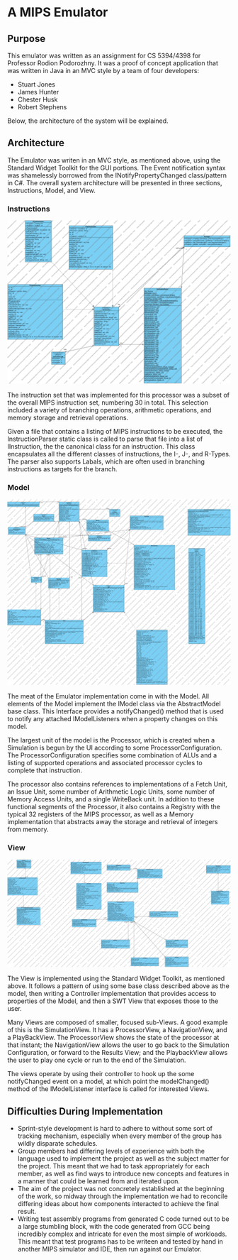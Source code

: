 # A MIPS Emulator #

## Purpose ##

This emulator was written as an assignment for CS 5394/4398 for Professor Rodion Podorozhny.  It was a proof of concept application that was written in Java in an MVC style by a team of four developers:

* Stuart Jones
* James Hunter
* Chester Husk
* Robert Stephens

Below, the architecture of the system will be explained.

## Architecture ##

The Emulator was writen in an MVC style, as mentioned above, using the Standard Widget Toolkit for the GUI portions.  The Event notification syntax was shamelessly borrowed from the INotifyPropertyChanged class/pattern in C#.  The overall system architecture will be presented in three sections, Instructions, Model, and View.

### Instructions ###

![Instruction Class Diagram](https://github.com/baronfel/Emulator/raw/master/vpproject/diagrams/Instructions.png "Instruction Class Diagram")

The instruction set that was implemented for this processor was a subset of the overall MIPS instruction set, numbering 30 in total.  This selection included a variety of branching operations, arithmetic operations, and memory storage and retrieval operations.

Given a file that contains a listing of MIPS instructions to be executed, the InstructionParser static class is called to parse that file into a list of IInstruction, the the canonical class for an instruction.  This class encapsulates all the different classes of instructions, the I-, J-, and R-Types.  The parser also supports Labals, which are often used in branching instructions as targets for the branch.

### Model ###

![Processor Diagram](https://github.com/baronfel/Emulator/raw/master/vpproject/diagrams/Processor.png "Processor Diagram")

The meat of the Emulator implementation come in with the Model.  All elements of the Model implement the IModel class via the AbstractModel base class.  This Interface provides a notifyChanged() method that is used to notify any attached IModelListeners when a property changes on this model.

The largest unit of the model is the Processor, which is created when a Simulation is begun by the UI according to some ProcessorConfiguration.  The ProcessorConfiguration specifies some combination of ALUs and a listing of supported operations and associated processor cycles to complete that instruction.

The processor also contains references to implementations of a Fetch Unit, an Issue Unit, some number of Arithmetic Logic Units, some number of Memory Access Units, and a single WriteBack unit.  In addition to these functional segments of the Processor, it also contains a Registry with the typical 32 registers of the MIPS processor, as well as a Memory implementation that abstracts away the storage and retrieval of integers from memory.

### View ###

![View Diagram](https://github.com/baronfel/Emulator/raw/master/vpproject/diagrams/Views.png "View Diagram")

The View is implemented using the Standard Widget Toolkit, as mentioned above.  It follows a pattern of using some base class described above as the model, then writing a Controller implementation that provides access to properties of the Model, and then a SWT View that exposes those to the user.

Many Views are composed of smaller, focused sub-Views.  A good example of this is the SimulationView.  It has a ProcessorView, a NavigationView, and a PlayBackView.  The ProcessorView shows the state of the processor at that instant; the NavigationView allows the user to go back to the Simulation Configuration, or forward to the Results View; and the PlaybackView allows the user to play one cycle or run to the end of the Simulation.

The views operate by using their controller to hook up the some notifyChanged event on a model, at which point the modelChanged() method of the IModelListener interface is called for interested Views.

## Difficulties During Implementation ##

* Sprint-style development is hard to adhere to without some sort of tracking mechanism, especially when every member of the group has wildly disparate schedules.
* Group members had differing levels of experience with both the language used to implement the project as well as the subject matter for the project.  This meant that we had to task appropriately for each member, as well as find ways to introduce new concepts and features in a manner that could be learned from and iterated upon.
* The aim of the project was not concretely established at the beginning of the work, so midway through the implementation we had to reconcile differing ideas about how components interacted to achieve the final result.
* Writing test assembly programs from generated C code turned out to be a large stumbling block, with the code generated from GCC being incredibly complex and intricate for even the most simple of workloads.  This meant that test programs has to be writeen and tested by hand in another MIPS simulator and IDE, then run against our Emulator.